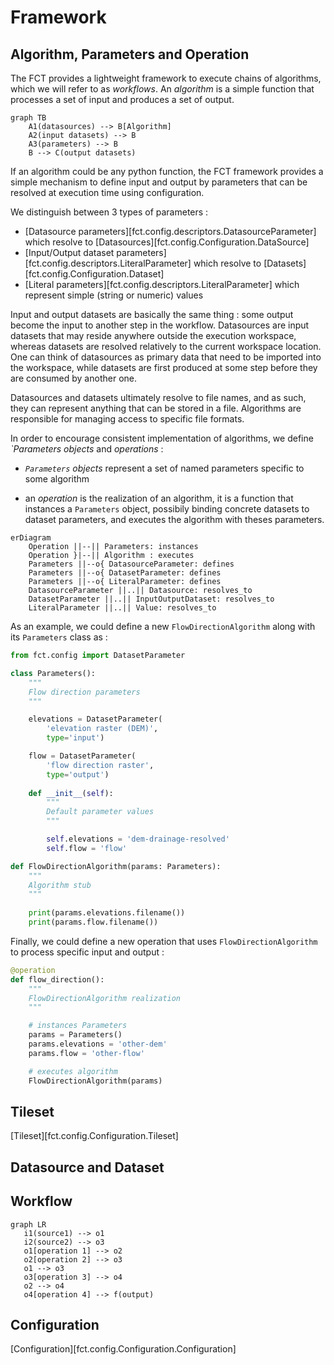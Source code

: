 # Framework

## Algorithm, Parameters and Operation

The FCT provides a lightweight framework to execute chains of algorithms, which we will refer to as *workflows*.
An *algorithm* is a simple function that processes a set of input and produces a set of output.

```mermaid
graph TB
    A1(datasources) --> B[Algorithm]
    A2(input datasets) --> B
    A3(parameters) --> B
    B --> C(output datasets)
```

If an algorithm could be any python function, the FCT framework provides a simple mechanism to define input and output by parameters that can be resolved at execution time using configuration.

We distinguish between 3 types of parameters :

- [Datasource parameters][fct.config.descriptors.DatasourceParameter]
   which resolve to [Datasources][fct.config.Configuration.DataSource]
- [Input/Output dataset parameters][fct.config.descriptors.LiteralParameter]
   which resolve to [Datasets][fct.config.Configuration.Dataset]
- [Literal parameters][fct.config.descriptors.LiteralParameter]
  which represent simple (string or numeric) values

Input and output datasets are basically the same thing :
some output become the input to another step in the workflow.
Datasources are input datasets that may reside anywhere outside the execution workspace, whereas datasets are resolved relatively to the current workspace location. One can think of datasources as primary data that need to be imported into the workspace, while datasets are first produced at some step before they are consumed by another one.

Datasources and datasets ultimately resolve to file names, and as such, they can represent anything that can be stored in a file. Algorithms are responsible for managing access to specific file formats.

In order to encourage consistent implementation of algorithms,
we define *`Parameters objects* and *operations* :

- *`Parameters` objects* represent a set of named parameters
  specific to some algorithm

- an *operation* is the realization of an algorithm,
  it is a function that instances a `Parameters` object,
  possibily binding concrete datasets to dataset parameters,
  and executes the algorithm with theses parameters.

```mermaid
erDiagram
    Operation ||--|| Parameters: instances
    Operation }|--|| Algorithm : executes
    Parameters ||--o{ DatasourceParameter: defines
    Parameters ||--o{ DatasetParameter: defines
    Parameters ||--o{ LiteralParameter: defines
    DatasourceParameter ||..|| Datasource: resolves_to
    DatasetParameter ||..|| InputOutputDataset: resolves_to
    LiteralParameter ||..|| Value: resolves_to
```

As an example, we could define a new `FlowDirectionAlgorithm` along with its `Parameters` class as :

```python
from fct.config import DatasetParameter

class Parameters():
    """
    Flow direction parameters
    """

    elevations = DatasetParameter(
        'elevation raster (DEM)',
        type='input')

    flow = DatasetParameter(
        'flow direction raster',
        type='output')
    
    def __init__(self):
        """
        Default parameter values
        """

        self.elevations = 'dem-drainage-resolved'
        self.flow = 'flow'

def FlowDirectionAlgorithm(params: Parameters):
    """
    Algorithm stub
    """
    
    print(params.elevations.filename())
    print(params.flow.filename())
```

Finally, we could define a new operation that uses `FlowDirectionAlgorithm` to process specific input and output :

```python
@operation
def flow_direction():
    """
    FlowDirectionAlgorithm realization
    """

    # instances Parameters
    params = Parameters()
    params.elevations = 'other-dem'
    params.flow = 'other-flow'

    # executes algorithm
    FlowDirectionAlgorithm(params)
```

## Tileset

[Tileset][fct.config.Configuration.Tileset]

## Datasource and Dataset

## Workflow

```mermaid
graph LR
   i1(source1) --> o1
   i2(source2) --> o3
   o1[operation 1] --> o2
   o2[operation 2] --> o3
   o1 --> o3
   o3[operation 3] --> o4
   o2 --> o4
   o4[operation 4] --> f(output)
```

## Configuration

[Configuration][fct.config.Configuration.Configuration]